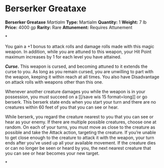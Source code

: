 # Berserker Greataxe

**Berserker Greataxe**
_Martialm_
**Type:** Martialm
**Quantity:** 1
**Weight:** 7 lb
**Price:** 4000 gp
**Rarity:** Rare
**Attunement:** Requires Attunement

*<p>You gain a +1 bonus to attack rolls and damage rolls made with this magic weapon. In addition, while you are attuned to this weapon, your Hit Point maximum increases by 1 for each level you have attained.

***Curse.*** This weapon is cursed, and becoming attuned to it extends the curse to you. As long as you remain cursed, you are unwilling to part with the weapon, keeping it within reach at all times. You also have Disadvantage on attack rolls with weapons other than this one.

Whenever another creature damages you while the weapon is in your possession, you must succeed on a [[/save wis 15 format=long]] or go berserk. This berserk state ends when you start your turn and there are no creatures within 60 feet of you that you can see or hear.

While berserk, you regard the creature nearest to you that you can see or hear as your enemy. If there are multiple possible creatures, choose one at random. On each of your turns, you must move as close to the creature as possible and take the Attack action, targeting the creature. If you’re unable to get close enough to the creature to attack it with the weapon, your turn ends after you’ve used up all your available movement. If the creature dies or can no longer be seen or heard by you, the next nearest creature that you can see or hear becomes your new target.</p>*